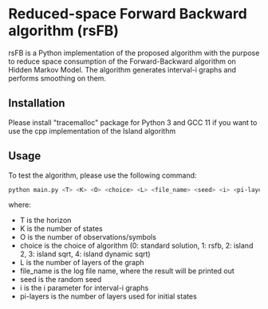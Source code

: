 # Reduced-space Forward Backward algorithm (rsFB)
 
rsFB is a Python implementation of the proposed algorithm with the purpose to reduce space consumption of the Forward-Backward algorithm on Hidden Markov Model. The algorithm generates interval-i graphs and performs smoothing on them. 

## Installation
Please install "tracemalloc" package for Python 3 and GCC 11 if you want to use the cpp implementation of the Island algorithm

## Usage
To test the algorithm, please use the following command:

```bash
python main.py <T> <K> <O> <choice> <L> <file_name> <seed> <i> <pi-layers>
```

where:
- T is the horizon
- K is the number of states
- O is the number of observations/symbols
- choice is the choice of algorithm (0: standard solution, 1: rsfb, 2: island 2, 3: island sqrt, 4: island dynamic sqrt)
- L is the number of layers of the graph
- file_name is the log file name, where the result will be printed out
- seed is the random seed
- i is the i parameter for interval-i graphs
- pi-layers is the number of layers used for initial states
